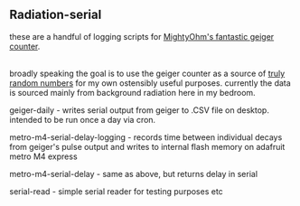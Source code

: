 Radiation-serial
----------------------------

these are a handful of logging scripts for <a href="https://mightyohm.com/blog/products/geiger-counter/">MightyOhm's fantastic geiger counter</a>. <br><br>

broadly speaking the goal is to use the geiger counter as a source of <a href="https://en.wikipedia.org/wiki/Hardware_random_number_generator#Physical_phenomena_with_random_properties">truly random numbers</a> for my own ostensibly useful purposes. currently
the data is sourced mainly from background radiation here in my bedroom.

geiger-daily - writes serial output from geiger to .CSV file on desktop. intended to be run once a day via cron.
<br>

metro-m4-serial-delay-logging - records time between individual decays from geiger's pulse output and writes to internal flash memory on adafruit metro M4 express
<br>

metro-m4-serial-delay - same as above, but returns delay in serial
<br>

serial-read - simple serial reader for testing purposes etc
<br>


